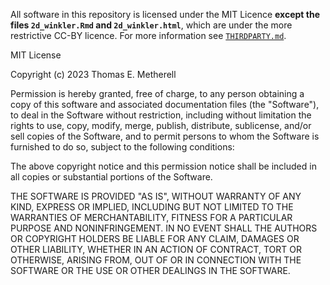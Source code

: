 All software in this repository is licensed under the MIT Licence **except the files `2d_winkler.Rmd` and `2d_winkler.html`**, which are under the more restrictive CC-BY licence. For more information see [`THIRDPARTY.md`](https://github.com/tom-metherell/early-life-mh-sleep/blob/main/THIRDPARTY.md).

MIT License

Copyright (c) 2023 Thomas E. Metherell

Permission is hereby granted, free of charge, to any person obtaining a copy
of this software and associated documentation files (the "Software"), to deal
in the Software without restriction, including without limitation the rights
to use, copy, modify, merge, publish, distribute, sublicense, and/or sell
copies of the Software, and to permit persons to whom the Software is
furnished to do so, subject to the following conditions:

The above copyright notice and this permission notice shall be included in all
copies or substantial portions of the Software.

THE SOFTWARE IS PROVIDED "AS IS", WITHOUT WARRANTY OF ANY KIND, EXPRESS OR
IMPLIED, INCLUDING BUT NOT LIMITED TO THE WARRANTIES OF MERCHANTABILITY,
FITNESS FOR A PARTICULAR PURPOSE AND NONINFRINGEMENT. IN NO EVENT SHALL THE
AUTHORS OR COPYRIGHT HOLDERS BE LIABLE FOR ANY CLAIM, DAMAGES OR OTHER
LIABILITY, WHETHER IN AN ACTION OF CONTRACT, TORT OR OTHERWISE, ARISING FROM,
OUT OF OR IN CONNECTION WITH THE SOFTWARE OR THE USE OR OTHER DEALINGS IN THE
SOFTWARE.

